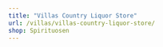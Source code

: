 ```yaml
---
title: "Villas Country Liquor Store"
url: /villas/villas-country-liquor-store/
shop: Spirituosen
---
```

